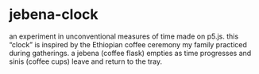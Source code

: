 # jebena-clock
an experiment in unconventional measures of time made on p5.js. this “clock” is inspired by the Ethiopian coffee ceremony my family practiced during gatherings. a jebena (coffee flask) empties as time progresses and sinis (coffee cups) leave and return to the tray.
